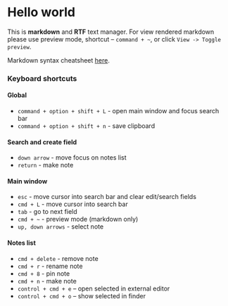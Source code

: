 #  Hello world

This is **markdown** and **RTF** text manager. For view rendered markdown please use preview mode, shortcut – ```command + ~```, or click ```View -> Toggle preview```.

Markdown syntax cheatsheet [here](https://daringfireball.net/projects/markdown/syntax).

### Keyboard shortcuts

#### Global

- ```command + option + shift + L``` - open main window and focus search bar
- ```command + option + shift + n``` - save clipboard

#### Search and create field

- ```down arrow``` - move focus on notes list
- ```return``` - make note

#### Main window

- ```esc``` - move cursor into search bar and clear edit/search fields
- ```cmd + L``` - move cursor into search bar
- ```tab``` - go to next field
- ```cmd + ~``` - preview mode (markdown only)
- ```up, down arrows``` - select note

#### Notes list

- ```cmd + delete``` - remove note
- ```cmd + r``` - rename note
- ```cmd + 8``` - pin note
- ```cmd + n``` - make note
- ```control + cmd + e``` – open selected in external editor
- ```control + cmd + o``` – show selected in finder

